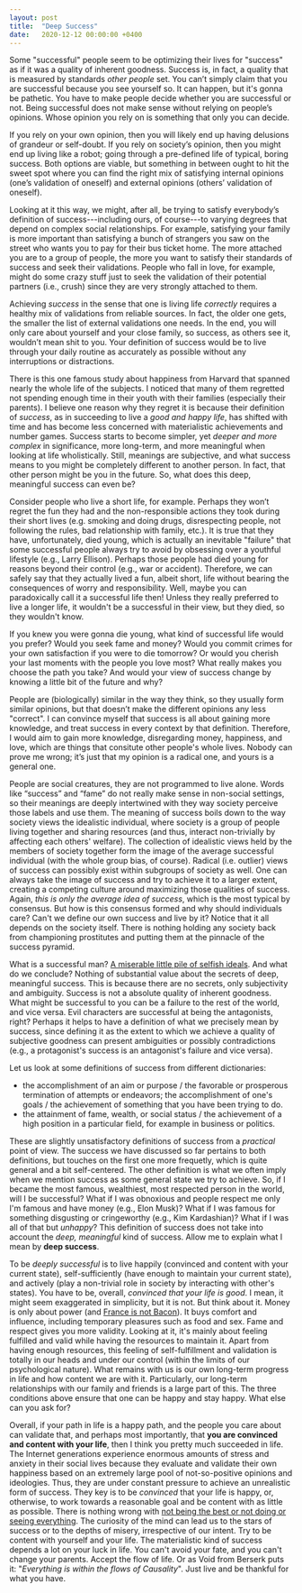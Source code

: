 ```yaml
---
layout: post
title:  "Deep Success"
date:   2020-12-12 00:00:00 +0400
---
```


Some "successful" people seem to be optimizing their lives for "success" as if it was a quality of inherent goodness.
Success is, in fact, a quality that is measured by standards *other people* set.
You can’t simply claim that you are successful because you see yourself so.
It can happen, but it's gonna be pathetic.
You have to make people decide whether you are successful or not.
Being successful does not make sense without relying on people’s opinions.
Whose opinion you rely on is something that only you can decide.

If you rely on your own opinion, then you will likely end up having delusions of grandeur or self-doubt.
If you rely on society’s opinion, then you might end up living like a robot; going through a pre-defined life of typical, boring success.
Both options are viable, but something in between ought to hit the sweet spot where you can find the right mix of satisfying internal opinions (one’s validation of oneself) and external opinions (others’ validation of oneself).

Looking at it this way, we might, after all, be trying to satisfy everybody’s definition of success---including ours, of course---to varying degrees that depend on complex social relationships.
For example, satisfying your family is more important than satisfying a bunch of strangers you saw on the street who wants you to pay for their bus ticket home.
The more attached you are to a group of people, the more you want to satisfy their standards of success and seek their validations.
People who fall in love, for example, might do some crazy stuff just to seek the validation of their potential partners (i.e., crush) since they are very strongly attached to them.

Achieving *success* in the sense that one is living life *correctly* requires a healthy mix of validations from reliable sources.
In fact, the older one gets, the smaller the list of external validations one needs.
In the end, you will only care about yourself and your close family, so success, as others see it, wouldn’t mean shit to you.
Your definition of success would be to live through your daily routine as accurately as possible without any interruptions or distractions.

There is this one famous study about happiness from Harvard that spanned nearly the whole life of the subjects.
I noticed that many of them regretted not spending enough time in their youth with their families (especially their parents).
I believe one reason why they regret it is because their definition of *success*, as in succeeding to live a *good and happy life*, has shifted with time and has become less concerned with materialistic achievements and number games.
Success starts to become simpler, yet *deeper and more complex* in significance, more long-term, and more meaningful when looking at life wholistically.
Still, meanings are subjective, and what success means to you might be completely different to another person.
In fact, that other person might be you in the future.
So, what does this deep, meaningful success can even be?

Consider people who live a short life, for example.
Perhaps they won’t regret the fun they had and the non-responsible actions they took during their short lives (e.g. smoking and doing drugs, disrespecting people, not following the rules, bad relationship with family, etc.).
It is true that they have, unfortunately, died young, which is actually an inevitable "failure" that some successful people always try to avoid by obsessing over a youthful lifestyle (e.g., Larry Ellison).
Perhaps those people had died young for reasons beyond their control (e.g., war or accident).
Therefore, we can safely say that they actually lived a fun, albeit short, life without bearing the consequences of worry and responsibility.
Well, maybe you can paradoxically call it a successful life then!
Unless they really preferred to live a longer life, it wouldn't be a successful in their view, but they died, so they wouldn't know.

If you knew you were gonna die young, what kind of successful life would you prefer?
Would you seek fame and money?
Would you commit crimes for your own satisfaction if you were to die tomorrow?
Or would you cherish your last moments with the people you love most?
What really makes you choose the path you take?
And would your view of success change by knowing a little bit of the future and why?

People are (biologically) similar in the way they think, so they usually form similar opinions, but that doesn’t make the different opinions any less "correct".
I can convince myself that success is all about gaining more knowledge, and treat success in every context by that definition.
Therefore, I would aim to gain more knowledge, disregarding money, happiness, and love, which are things that consitute other people's whole lives.
Nobody can prove me wrong; it’s just that my opinion is a radical one, and yours is a general one.

People are social creatures, they are not programmed to live alone.
Words like “success” and “fame” do not really make sense in non-social settings, so their meanings are deeply intertwined with they way society perceive those labels and use them.
The meaning of success boils down to the way society views the idealistic individual, where society is a group of people living together and sharing resources (and thus, interact non-trivially by affecting each others' welfare).
The collection of idealistic views held by the members of society together form the image of the average successful individual (with the whole group bias, of course).
Radical (i.e. outlier) views of success can possibly exist within subgroups of society as well.
One can always take the image of success and try to achieve it to a larger extent, creating a competing culture around maximizing those qualities of success.
Again, *this is only the average idea of success*, which is the most typical by consensus.
But how is this consensus formed and why should individuals care?
Can't we define our own success and live by it?
Notice that it all depends on the society itself.
There is nothing holding any society back from championing prostitutes and putting them at the pinnacle of the success pyramid.

What is a successful man? [A miserable little pile of selfish ideals](https://legendsoflocalization.com/lets-investigate-a-miserable-pile-of-secrets/).
And what do we conclude? Nothing of substantial value about the secrets of deep, meaningful success.
This is because there are no secrets, only subjectivity and ambiguity.
Success is not a absolute quality of inherent goodness.
What might be successful to you can be a failure to the rest of the world, and vice versa.
Evil characters are successful at being the antagonists, right?
Perhaps it helps to have a definition of what we precisely mean by success, since defining it as the extent to which we achieve a quality of subjective goodness can present ambiguities or possibly contradictions (e.g., a protagonist's success is an antagonist's failure and vice versa).

Let us look at some definitions of success from different dictionaries:
- the accomplishment of an aim or purpose / the favorable or prosperous termination of attempts or endeavors; the accomplishment of one's goals / the achievement of something that you have been trying to do.
- the attainment of fame, wealth, or social status / the achievement of a high position in a particular field, for example in business or politics.

These are slightly unsatisfactory definitions of success from a *practical* point of view.
The success we have discussed so far pertains to both definitions, but touches on the first one more frequetly, which is quite general and a bit self-centered.
The other definition is what we often imply when we mention success as some general state we try to achieve.
So, if I became the most famous, wealthiest, most respected person in the world, will I be successful?
What if I was obnoxious and people respect me only I'm famous and have money (e.g., Elon Musk)?
What if I was famous for something disgusting or cringeworthy (e.g., Kim Kardashian)?
What if I was all of that but *unhappy*?
This definition of success does not take into account the *deep, meaningful* kind of success.
Allow me to explain what I mean by **deep success**.

To be *deeply successful* is to live happily (convinced and content with your current state), self-sufficiently (have enough to maintain your current state), and actively (play a non-trivial role in society by interacting with other's states).
You have to be, overall, *convinced that your life is good*.
I mean, it might seem exaggerated in simplicity, but it is not.
But think about it.
Money is only about power (and [France is not Bacon](https://thehabit.co/knowledge-is-power-france-is-bacon/)).
It buys comfort and influence, including temporary pleasures such as food and sex.
Fame and respect gives you more validity.
Looking at it, it's mainly about feeling fulfilled and valid while having the resources to maintain it.
Apart from having enough resources, this feeling of self-fulfillment and validation is totally in our heads and under our control (within the limits of our psychological nature).
What remains with us is our own long-term progress in life and how content we are with it.
Particularly, our long-term relationships with our family and friends is a large part of this.
The three conditions above ensure that one can be happy and stay happy.
What else can you ask for?

Overall, if your path in life is a happy path, and the people you care about can validate that, and perhaps most importantly, that **you are convinced and content with your life**, then I think you pretty much succeeded in life.
The Internet generations experience enormous amounts of stress and anxiety in their social lives because they evaluate and validate their own happiness based on an extremely large pool of not-so-positive opinions and ideologies.
Thus, they are under constant pressure to achieve an unrealistic form of success.
They key is to be *convinced* that your life is happy, or, otherwise, to work towards a reasonable goal and be content with as little as possible.
There is nothing wrong with [not being the best or not doing or seeing everything](https://en.wikipedia.org/wiki/Fear_of_missing_out).
The curiosity of the mind can lead us to the stars of success or to the depths of misery, irrespective of our intent.
Try to be content with yourself and your life.
The materialistic kind of success depends a lot on your luck in life.
You can't avoid your fate, and you can't change your parents. Accept the flow of life.
Or as Void from Berserk puts it: "*Everything is within the flows of Causality*".
Just live and be thankful for what you have.

